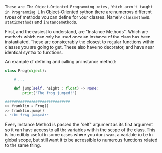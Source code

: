 `These are The Object-Oriented Programming notes, Which aren't taught in Programming 1`
In Object-Oriented python there are numerous different types of methods you can define for your classes. Namely `classmethod`s, `staticmethod`s and `instancemethod`s.

First, and the easiest to understand, are "Instance Methods". Which are methods which can only be used once an instance of the class has been instantiated. These are considerably the closest to regular functions within classes you are going to get. These also have no decorator, and have near identical syntax to functions.

An example of defining and calling an instance method:
```py
class Frog(object):

    # ...

    def jump(self, height : float) -> None:
        print("The frog jumped!")

##############################
>> franklin = Frog()
>> franklin.jump()
> "The frog jumped!"
```
Every Instance Method is passed the "self" argument as its first argument so it can have access to all the variables within the scope of the class. This is incredibly useful in some cases where you dont want a variable to be in global scope, but still want it to be accessible to numerous functions related to the same thing.
